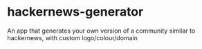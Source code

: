 # hackernews-generator

An app that generates your own version of a community similar to hackernews, with custom logo/colour/domain
